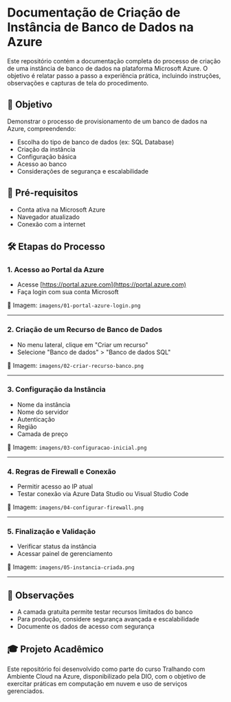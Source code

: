 # Documentação de Criação de Instância de Banco de Dados na Azure

Este repositório contém a documentação completa do processo de criação de uma instância de banco de dados na plataforma Microsoft Azure. O objetivo é relatar passo a passo a experiência prática, incluindo instruções, observações e capturas de tela do procedimento.

## 📌 Objetivo

Demonstrar o processo de provisionamento de um banco de dados na Azure, compreendendo:

- Escolha do tipo de banco de dados (ex: SQL Database)
- Criação da instância
- Configuração básica
- Acesso ao banco
- Considerações de segurança e escalabilidade

## 🧰 Pré-requisitos

- Conta ativa na Microsoft Azure
- Navegador atualizado
- Conexão com a internet

## 🛠️ Etapas do Processo

### 1. Acesso ao Portal da Azure

- Acesse [https://portal.azure.com](https://portal.azure.com)
- Faça login com sua conta Microsoft

📸 Imagem: `imagens/01-portal-azure-login.png`

---

### 2. Criação de um Recurso de Banco de Dados

- No menu lateral, clique em "Criar um recurso"
- Selecione "Banco de dados" > "Banco de dados SQL"

📸 Imagem: `imagens/02-criar-recurso-banco.png`

---

### 3. Configuração da Instância

- Nome da instância
- Nome do servidor
- Autenticação
- Região
- Camada de preço

📸 Imagem: `imagens/03-configuracao-inicial.png`

---

### 4. Regras de Firewall e Conexão

- Permitir acesso ao IP atual
- Testar conexão via Azure Data Studio ou Visual Studio Code

📸 Imagem: `imagens/04-configurar-firewall.png`

---

### 5. Finalização e Validação

- Verificar status da instância
- Acessar painel de gerenciamento

📸 Imagem: `imagens/05-instancia-criada.png`

---

## 📝 Observações

- A camada gratuita permite testar recursos limitados do banco
- Para produção, considere segurança avançada e escalabilidade
- Documente os dados de acesso com segurança


## 🎓 Projeto Acadêmico

Este repositório foi desenvolvido como parte do curso Tralhando com Ambiente Cloud na Azure, disponibilizado pela DIO, com o objetivo de exercitar práticas em computação em nuvem e uso de serviços gerenciados.
